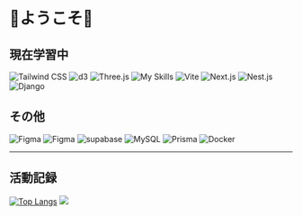 # 💐ようこそ💐

## 現在学習中
![Tailwind CSS](https://skillicons.dev/icons?i=tailwind)
![d3](https://skillicons.dev/icons?i=d3)
![Three.js](https://skillicons.dev/icons?i=threejs)
![My Skills](https://go-skill-icons.vercel.app/api/icons?i=gsap&theme=light)
![Vite](https://skillicons.dev/icons?i=vite)
![Next.js](https://skillicons.dev/icons?i=nextjs)
![Nest.js](https://skillicons.dev/icons?i=nestjs)
![Django](https://skillicons.dev/icons?i=django)

## その他
![Figma](https://skillicons.dev/icons?i=java)
![Figma](https://skillicons.dev/icons?i=figma)
![supabase](https://skillicons.dev/icons?i=supabase)
![MySQL](https://skillicons.dev/icons?i=mysql)
![Prisma](https://skillicons.dev/icons?i=prisma)
![Docker](https://skillicons.dev/icons?i=docker)

<!-- ## 触れたことがある
![firebase](https://skillicons.dev/icons?i=firebase)
![mongodb](https://skillicons.dev/icons?i=mongodb)
![processing](https://skillicons.dev/icons?i=processing)
![Java](https://skillicons.dev/icons?i=java)
![C](https://skillicons.dev/icons?i=c)
![C++](https://skillicons.dev/icons?i=cpp)
-->

---
## 活動記録
[![Top Langs](https://github-readme-stats.vercel.app/api/top-langs/?username=shimaf4979&layout=donut)](https://github.com/anuraghazra/github-readme-stats)
![](http://github-profile-summary-cards.vercel.app/api/cards/stats?username=shimaf4979&theme=default)

<!--
**shimaf4979/shimaf4979** is a ✨ _special_ ✨ repository because its `README.md` (this file) appears on your GitHub profile.

Here are some ideas to get you started:

- 🔭 I’m currently working on ...
- 🌱 I’m currently learning ...
- 👯 I’m looking to collaborate on ...
- 🤔 I’m looking for help with ...
- 💬 Ask me about ...
- 📫 How to reach me: ...
- 😄 Pronouns: ...
- ⚡ Fun fact: ...
-->
